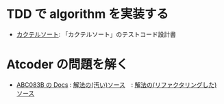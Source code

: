 # TDD で algorithm を実装する

- [カクテルソート](./requirements/cocktail_sort.md): 「カクテルソート」のテストコード設計書

# Atcoder の問題を解く

- [ABC083B の Docs](./docs/Atcoder/ABC083B.md) : [解法の(汚い)ソース](./Atcoder/ABC083B.py)　: [解法の(リファクタリングした)ソース](./Atcoder/RefactoredABC083B.py)

